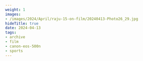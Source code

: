 ```yaml
---
weight: 1
images:
- /images/2024/April/raju-15-on-film/20240413-Photo26_29.jpg
hideTitle: true
date: 2024-04-13
tags:
- archive
- film
- canon-eos-500n
- sports
---
```

